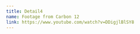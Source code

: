 ```yaml
---
title: Detail4
name: Footage from Carbon 12
link: https://www.youtube.com/watch?v=DDigjlBlSY8
---
```


